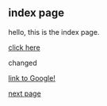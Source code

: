 ## index page

hello, this is the index page.

[click here](https://pidea.me) 

changed

[link to Google!](http://google.com)

[next page](https://peterh20.gitbook.io/pibook/)
